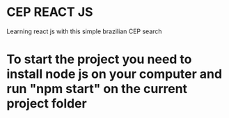 # CEP REACT JS

Learning react js with this simple brazilian CEP search

# To start the project you need to install node js on your computer and run "npm start" on the current project folder
